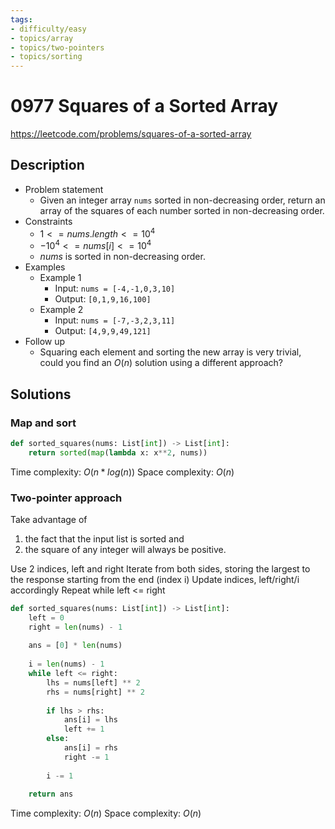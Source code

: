 ```yaml
---
tags:
- difficulty/easy
- topics/array
- topics/two-pointers
- topics/sorting
---
```


# 0977 Squares of a Sorted Array

<https://leetcode.com/problems/squares-of-a-sorted-array>

## Description

- Problem statement
    - Given an integer array `nums` sorted in non-decreasing order, return an array of the squares of each number sorted in non-decreasing order.
- Constraints
    - $1 <= nums.length <= 10^4$
    - $-10^4 <= nums[i] <= 10^4$
    - $nums$ is sorted in non-decreasing order.
- Examples
    - Example 1
        - Input: `nums = [-4,-1,0,3,10]`
        - Output: `[0,1,9,16,100]`
    - Example 2
        - Input: `nums = [-7,-3,2,3,11]`
        - Output: `[4,9,9,49,121]`
- Follow up
    - Squaring each element and sorting the new array is very trivial, could you find an $O(n)$ solution using a different approach?

## Solutions

### Map and sort

```python
def sorted_squares(nums: List[int]) -> List[int]:
    return sorted(map(lambda x: x**2, nums))
```

Time complexity: $O(n*log(n))$
Space complexity: $O(n)$

### Two-pointer approach

Take advantage of

1. the fact that the input list is sorted and
2. the square of any integer will always be positive.

Use 2 indices, left and right
Iterate from both sides, storing the largest to the response starting from the end (index i)
Update indices, left/right/i accordingly
Repeat while left <= right

```python
def sorted_squares(nums: List[int]) -> List[int]:
    left = 0
    right = len(nums) - 1
    
    ans = [0] * len(nums)
    
    i = len(nums) - 1
    while left <= right:
        lhs = nums[left] ** 2
        rhs = nums[right] ** 2
        
        if lhs > rhs:
            ans[i] = lhs
            left += 1
        else:
            ans[i] = rhs
            right -= 1
            
        i -= 1
        
    return ans
```

Time complexity: $O(n)$
Space complexity: $O(n)$
